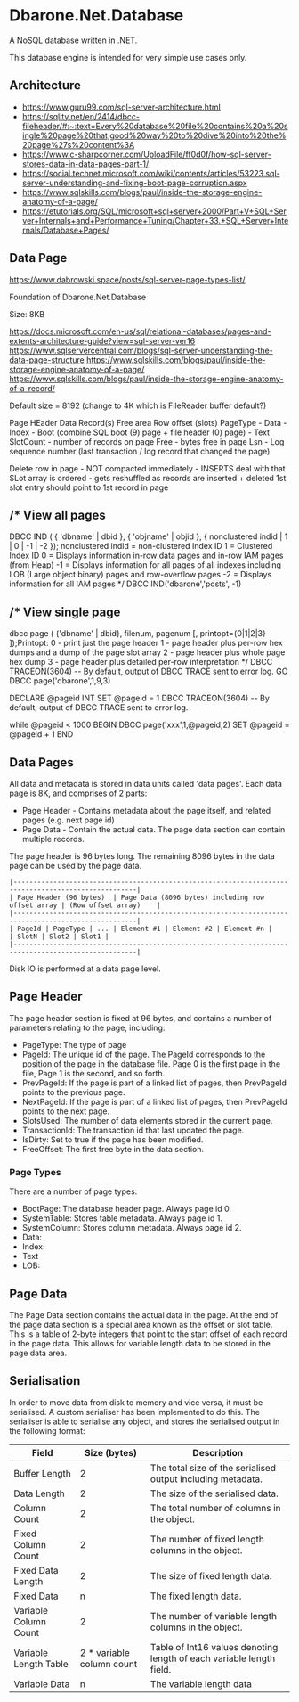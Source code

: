 # Dbarone.Net.Database
A NoSQL database written in .NET.

This database engine is intended for very simple use cases only.

## Architecture

- https://www.guru99.com/sql-server-architecture.html
- https://sqlity.net/en/2414/dbcc-fileheader/#:~:text=Every%20database%20file%20contains%20a%20single%20page%20that,good%20way%20to%20dive%20into%20the%20page%27s%20content%3A
- https://www.c-sharpcorner.com/UploadFile/ff0d0f/how-sql-server-stores-data-in-data-pages-part-1/
- https://social.technet.microsoft.com/wiki/contents/articles/53223.sql-server-understanding-and-fixing-boot-page-corruption.aspx
- https://www.sqlskills.com/blogs/paul/inside-the-storage-engine-anatomy-of-a-page/
- https://etutorials.org/SQL/microsoft+sql+server+2000/Part+V+SQL+Server+Internals+and+Performance+Tuning/Chapter+33.+SQL+Server+Internals/Database+Pages/

## Data Page

https://www.dabrowski.space/posts/sql-server-page-types-list/

Foundation of Dbarone.Net.Database

Size: 8KB

https://docs.microsoft.com/en-us/sql/relational-databases/pages-and-extents-architecture-guide?view=sql-server-ver16
https://www.sqlservercentral.com/blogs/sql-server-understanding-the-data-page-structure
https://www.sqlskills.com/blogs/paul/inside-the-storage-engine-anatomy-of-a-page/
https://www.sqlskills.com/blogs/paul/inside-the-storage-engine-anatomy-of-a-record/

Default size = 8192 (change to 4K which is FileReader buffer default?)

Page HEader
Data Record(s)
Free area
Row offset (slots)
PageType
    - Data
    - Index
    - Boot (combine SQL boot (9) page + file header (0) page)
    - Text
SlotCount - number of records on page
Free - bytes free in page
Lsn - Log sequence number (last transaction / log record that changed the page)


Delete row in page - NOT compacted immediately - INSERTS deal with that
SLot array is ordered - gets reshuffled as records are inserted + deleted
1st slot entry should point to 1st record in page


/*
View all pages
--------------
DBCC IND ( { 'dbname' | dbid }, { 'objname' | objid }, { nonclustered indid | 1 | 0 | -1 | -2 });
nonclustered indid = non-clustered Index ID
1 = Clustered Index ID
0 = Displays information in-row data pages and in-row IAM pages (from Heap)
-1 = Displays information for all pages of all indexes including LOB (Large object binary) pages and row-overflow pages
-2 = Displays information for all IAM pages
*/
DBCC IND('dbarone','posts', -1)

/*
View single page
----------------
dbcc page ( {'dbname' | dbid}, filenum, pagenum [, printopt={0|1|2|3} ]);Printopt:
0 - print just the page header
1 - page header plus per-row hex dumps and a dump of the page slot array 
2 - page header plus whole page hex dump
3 - page header plus detailed per-row interpretation
*/
DBCC TRACEON(3604)	-- By default, output of DBCC TRACE sent to error log. 
GO
DBCC page('dbarone',1,9,3)



DECLARE @pageid INT
SET @pageid = 1
DBCC TRACEON(3604)	-- By default, output of DBCC TRACE sent to error log. 

while @pageid < 1000
BEGIN
	DBCC page('xxx',1,@pageid,2)
	SET @pageid = @pageid + 1
END

Data Pages
----------
All data and metadata is stored in data units called 'data pages'. Each data page is 8K, and comprises of 2 parts:
- Page Header - Contains metadata about the page itself, and related pages (e.g. next page id)
- Page Data - Contain the actual data. The page data section can contain multiple records.

The page header is 96 bytes long. The remaining 8096 bytes in the data page can be used by the page data.

```
|-----------------------------------------------------------------------------------------------------|
| Page Header (96 bytes)  | Page Data (8096 bytes) including row offset array | (Row offset array)    |
|-----------------------------------------------------------------------------------------------------|
| PageId | PageType | ... | Element #1 | Element #2 | Element #n |            | SlotN | Slot2 | Slot1 |
|-----------------------------------------------------------------------------------------------------|
```

Disk IO is performed at a data page level.

Page Header
-----------
The page header section is fixed at 96 bytes, and contains a number of parameters relating to the page, including:
- PageType: The type of page
- PageId: The unique id of the page. The PageId corresponds to the position of the page in the database file. Page 0 is the first page in the file, Page 1 is the second, and so forth.
- PrevPageId: If the page is part of a linked list of pages, then PrevPageId points to the previous page.
- NextPageId: If the page is part of a linked list of pages, then PrevPageId points to the next page.
- SlotsUsed: The number of data elements stored in the current page.
- TransactionId: The transaction id that last updated the page.
- IsDirty: Set to true if the page has been modified.
- FreeOffset: The first free byte in the data section. 

### Page Types
There are a number of page types:
- BootPage: The database header page. Always page id 0.
- SystemTable: Stores table metadata. Always page id 1.
- SystemColumn: Stores column metadata. Always page id 2.
- Data:
- Index:
- Text
- LOB:

Page Data
---------
The Page Data section contains the actual data in the page. At the end of the page data section is a special area known as the offset or slot table. This is a table of 2-byte integers that point to the start offset of each record in the page data. This allows for variable length data to be stored in the page data area.

Serialisation
-------------
In order to move data from disk to memory and vice versa, it must be serialised. A custom serialiser has been implemented to do this. The serialiser is able to serialise any object, and stores the serialised output in the following format:

| Field                 | Size (bytes)              | Description                                                          |
| --------------------- | ------------------------- | -------------------------------------------------------------------- |
| Buffer Length         | 2                         | The total size of the serialised output including metadata.          |
| Data Length           | 2                         | The size of the serialised data.                                     |
| Column Count          | 2                         | The total number of columns in the object.                           |
| Fixed Column Count    | 2                         | The number of fixed length columns in the object.                    |
| Fixed Data Length     | 2                         | The size of fixed length data.                                       |
| Fixed Data            | n                         | The fixed length data.                                               |
| Variable Column Count | 2                         | The number of variable length columns in the object.                 |
| Variable Length Table | 2 * variable column count | Table of Int16 values denoting length of each variable length field. |
| Variable Data         | n                         | The variable length data                                             |
